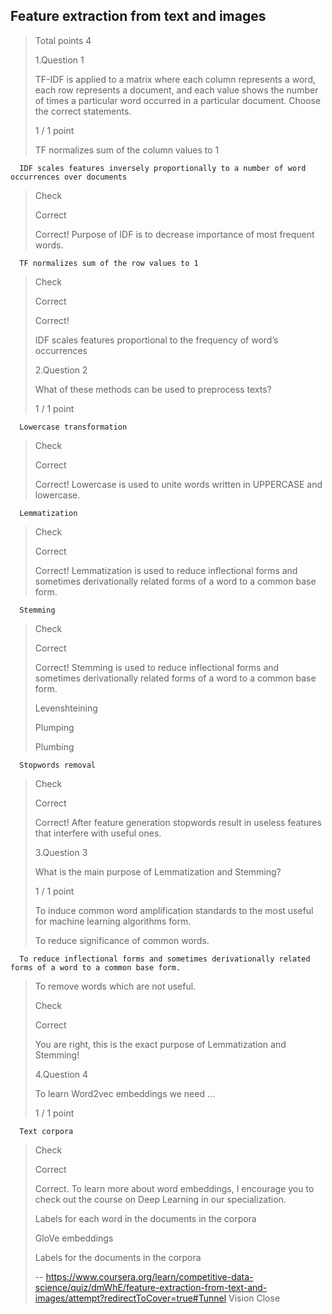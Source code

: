 ## Feature extraction from text and images
> 
> Total points 4
> 
>  1.Question 1
> 
> TF-IDF is applied to a matrix where each column represents a word, each row represents a document, and each value shows the number of times a particular word occurred in a particular document. Choose the correct statements.
> 
> 1 / 1 point 
> 
>  TF normalizes sum of the column values to 1 
> 

      IDF scales features inversely proportionally to a number of word occurrences over documents 
> 
> Check
> 
> Correct
> 
> Correct! Purpose of IDF is to decrease importance of most frequent words.
> 

      TF normalizes sum of the row values to 1 
> 
> Check
> 
> Correct
> 
> Correct!
> 
>  IDF scales features proportional to the frequency of word’s occurrences 
> 
>  2.Question 2
> 
> What of these methods can be used to preprocess texts?
> 
> 1 / 1 point 
> 

      Lowercase transformation 
> 
> Check
> 
> Correct
> 
> Correct! Lowercase is used to unite words written in UPPERCASE and lowercase.
> 

      Lemmatization 
> 
> Check
> 
> Correct
> 
> Correct! Lemmatization is used to reduce inflectional forms and sometimes derivationally related forms of a word to a common base form.
> 

      Stemming 
> 
> Check
> 
> Correct
> 
> Correct! Stemming is used to reduce inflectional forms and sometimes derivationally related forms of a word to a common base form.
> 
>  Levenshteining 
> 
>  Plumping 
> 
>  Plumbing 
> 

      Stopwords removal 
> 
> Check
> 
> Correct
> 
> Correct! After feature generation stopwords result in useless features that interfere with useful ones.
> 
>  3.Question 3
> 
> What is the main purpose of Lemmatization and Stemming?
> 
> 1 / 1 point 
> 
>  To induce common word amplification standards to the most useful for machine learning algorithms form. 
> 
>  To reduce significance of common words. 
> 

      To reduce inflectional forms and sometimes derivationally related forms of a word to a common base form. 
> 
>  To remove words which are not useful. 
> 
> Check
> 
> Correct
> 
> You are right, this is the exact purpose of Lemmatization and Stemming!
> 
>  4.Question 4
> 
> To learn Word2vec embeddings we need ...
> 
> 1 / 1 point 
> 

      Text corpora 
> 
> Check
> 
> Correct
> 
> Correct. To learn more about word embeddings, I encourage you to check out the course on Deep Learning in our specialization.
> 
>  Labels for each word in the documents in the corpora 
> 
>  GloVe embeddings 
> 
>  Labels for the documents in the corpora
>
> -- https://www.coursera.org/learn/competitive-data-science/quiz/dmWhE/feature-extraction-from-text-and-images/attempt?redirectToCover=true#Tunnel Vision Close
